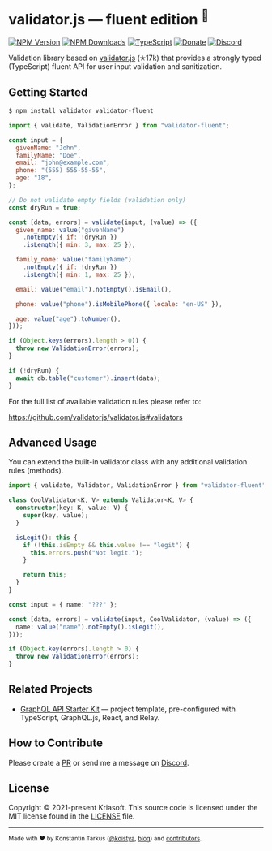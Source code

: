 # validator.js — fluent edition <sup> 🎉</sup>

[![NPM Version](https://img.shields.io/npm/v/validator-fluent?style=flat-square)](https://www.npmjs.com/package/validator-fluent)
[![NPM Downloads](https://img.shields.io/npm/dm/validator-fluent?style=flat-square)](https://www.npmjs.com/package/validator-fluent)
[![TypeScript](https://img.shields.io/badge/%3C%2F%3E-TypeScript-%230074c1.svg?style=flat-square)](http://www.typescriptlang.org/)
[![Donate](https://img.shields.io/badge/dynamic/json?color=%23ff424d&label=Patreon&style=flat-square&query=data.attributes.patron_count&suffix=%20patrons&url=https%3A%2F%2Fwww.patreon.com%2Fapi%2Fcampaigns%2F233228)](http://patreon.com/koistya)
[![Discord](https://img.shields.io/discord/643523529131950086?label=Chat&style=flat-square)](https://discord.gg/gx5pdvZ7Za)

Validation library based on [validator.js](https://github.com/validatorjs/validator.js) (✭17k)
that provides a strongly typed (TypeScript) fluent API for user input validation and sanitization.

## Getting Started

```bash
$ npm install validator validator-fluent
```

```js
import { validate, ValidationError } from "validator-fluent";
```

```js
const input = {
  givenName: "John",
  familyName: "Doe",
  email: "john@example.com",
  phone: "(555) 555-55-55",
  age: "18",
};

// Do not validate empty fields (validation only)
const dryRun = true;

const [data, errors] = validate(input, (value) => ({
  given_name: value("givenName")
    .notEmpty({ if: !dryRun })
    .isLength({ min: 3, max: 25 }),

  family_name: value("familyName")
    .notEmpty({ if: !dryRun })
    .isLength({ min: 1, max: 25 }),

  email: value("email").notEmpty().isEmail(),

  phone: value("phone").isMobilePhone({ locale: "en-US" }),

  age: value("age").toNumber(),
}));

if (Object.keys(errors).length > 0)) {
  throw new ValidationError(errors);
}

if (!dryRun) {
  await db.table("customer").insert(data);
}
```

For the full list of available validation rules please refer to:

https://github.com/validatorjs/validator.js#validators

## Advanced Usage

You can extend the built-in validator class with any additional validation rules (methods).

```ts
import { validate, Validator, ValidationError } from "validator-fluent";

class CoolValidator<K, V> extends Validator<K, V> {
  constructor(key: K, value: V) {
    super(key, value);
  }

  isLegit(): this {
    if (!this.isEmpty && this.value !== "legit") {
      this.errors.push("Not legit.");
    }

    return this;
  }
}

const input = { name: "???" };

const [data, errors] = validate(input, CoolValidator, (value) => ({
  name: value("name").notEmpty().isLegit(),
}));

if (Object.key(errors).length > 0) {
  throw new ValidationError(errors);
}
```

## Related Projects

- [GraphQL API Starter Kit](https://github.com/kriasoft/graphql-starter) — project template, pre-configured with TypeScript, GraphQL.js, React, and Relay.

## How to Contribute

Please create a [PR](https://docs.github.com/github/collaborating-with-issues-and-pull-requests/creating-a-pull-request) or send me a message on [Discord](https://discord.gg/gx5pdvZ7Za).

## License

Copyright © 2021-present Kriasoft. This source code is licensed under the MIT license found in the
[LICENSE](https://github.com/kriasoft/validator-fluent/blob/main/LICENSE) file.

---

<sup>Made with ♥ by Konstantin Tarkus ([@koistya](https://twitter.com/koistya), [blog](https://medium.com/@koistya))
and [contributors](https://github.com/kriasoft/graphql-starter/graphs/contributors).</sup>
